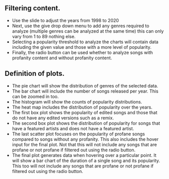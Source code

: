 ## Filtering content.

-	Use the slide to adjust the years from 1998 to 2020
-	Next, use the give drop down menu to add any genres required to analyze (multiple genres can be analyzed at the same time) this can only vary from 1 to 89 nothing else.
-	Selecting a popularity threshold to analyze the charts will contain data including the given value and those with a more level of popularity.
-	Finally, the radio button can be used whether to analyze songs with profanity content and without profanity content.

## Definition of plots.

-	The pie chart will show the distribution of genres of the selected data.
-	The bar chart will include the number of songs released per year. This can be zoomed in too.
-	The histogram will show the counts of popularity distributions.
-	The heat map includes the distribution of popularity over the years.
-	The first box plot shows the popularity of edited songs and those that do not have any edited versions such as a remix.
-	The second box plot shows the distribution of popularity for songs that have a featured artists and does not have a featured artist. 
-	The last scatter plot focuses on the popularity of profane songs compared to songs without any profanity. This also includes the hover input for the final plot. Not that this will not include any songs that are profane or not profane if filtered out using the radio button.
-	The final plot generates data when hovering over a particular point. It will show a bar chart of the duration of a single song and its popularity. This too will not include any songs that are profane or not profane if filtered out using the radio button.
